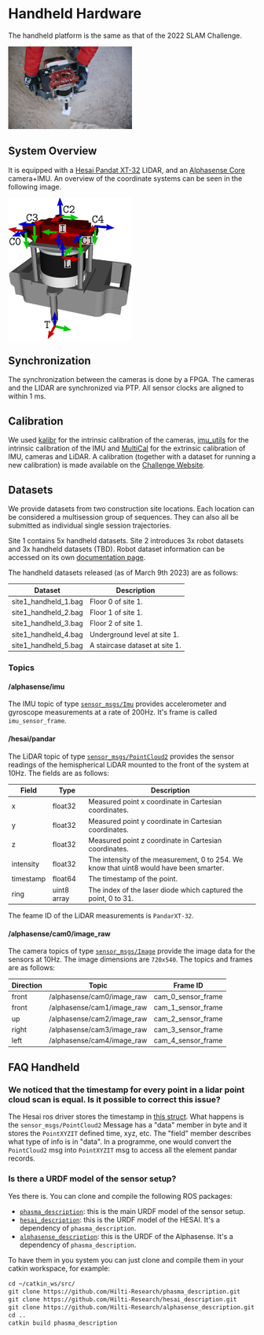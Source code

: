 # Handheld Hardware
The handheld platform is the same as that of the 2022 SLAM Challenge.

<img src="images/handheld/handheld.jpg" alt="Handheld device" height="50%" width="50%">

## System Overview
It is equipped with a [Hesai Pandat XT-32](http://www.oxts.com/wp-content/uploads/2021/01/Hesai-PandarXT_User_Manual.pdf) LIDAR, and an [Alphasense Core](https://github.com/sevensense-robotics/alphasense_core_manual) camera+IMU. 
An overview of the coordinate systems can be seen in the following image.

<img src="images/handheld/frames1.png" alt="Handheld Frames 1" height="50%" width="50%">


## Synchronization
The synchronization between the cameras is done by a FPGA. The cameras and the LIDAR are synchronized via PTP. All sensor clocks are aligned to within 1 ms.

## Calibration
We used [kalibr](https://github.com/ethz-asl/kalibr) for the intrinsic calibration of the cameras, [imu_utils](https://github.com/gaowenliang/imu_utils.git) for the intrinsic calibration of the IMU and [MultiCal](https://github.com/zhixy/multical) for the extrinsic calibration of IMU, cameras and LiDAR. A calibration (together with a dataset for running a new calibration) is made available on the [Challenge Website](https://hilti-challenge.com).

## Datasets
We provide datasets from two construction site locations. Each location can be considered a multisession group of sequences. They can also all be submitted as individual single session trajectories.

Site 1 contains 5x handheld datasets.
Site 2 introduces 3x robot datasets and 3x handheld datasets (TBD). Robot dataset information can be accessed on its own [documentation page](documentation/hardware/Robot.md). 

The handheld datasets released (as of March 9th 2023) are as follows:

| Dataset                  | Description                    |
|--------------------------|--------------------------------|
| site1_handheld_1.bag     | Floor 0 of site 1.             |
| site1_handheld_2.bag     | Floor 1 of site 1.             |
| site1_handheld_3.bag     | Floor 2 of site 1.             |
| site1_handheld_4.bag     | Underground level at site 1.   |
| site1_handheld_5.bag     | A staircase dataset at site 1. |

### Topics
#### /alphasense/imu
The IMU topic of type [`sensor_msgs/Imu`](http://docs.ros.org/en/noetic/api/sensor_msgs/html/msg/Imu.html) provides accelerometer and gyroscope measurements at a rate of 200Hz. It's frame is called `imu_sensor_frame`.

#### /hesai/pandar
The LiDAR topic of type [`sensor_msgs/PointCloud2`](http://docs.ros.org/en/melodic/api/sensor_msgs/html/msg/PointCloud2.html) provides the sensor readings of the hemispherical LiDAR mounted to the front of the system at 10Hz. The fields are as follows:

| Field     | Type         | Description                                                                             |
|-----------|--------------|-----------------------------------------------------------------------------------------|
| x         | float32      | Measured point x coordinate in Cartesian coordinates.                                   |
| y         | float32      | Measured point y coordinate in Cartesian coordinates.                                   |
| z         | float32      | Measured point z coordinate in Cartesian coordinates.                                   |
| intensity | float32      | The intensity of the measurement, 0 to 254. We know that uint8 would have been smarter. |
| timestamp | float64      | The timestamp of the point.                                                             |
| ring      | uint8 array  | The index of the laser diode which captured the point, 0 to 31.                         |

The feame ID of the LiDAR measurements is `PandarXT-32`.

#### /alphasense/cam0/image_raw
The camera topics of type [`sensor_msgs/Image`](http://docs.ros.org/en/noetic/api/sensor_msgs/html/msg/Image.html) provide the image data for the sensors at 10Hz. The image dimensions are `720x540`. The topics and frames are as follows:

| Direction | Topic                      | Frame ID           |
|-----------|----------------------------|--------------------|
| front     | /alphasense/cam0/image_raw | cam_0_sensor_frame |
| front     | /alphasense/cam1/image_raw | cam_1_sensor_frame |
| up        | /alphasense/cam2/image_raw | cam_2_sensor_frame |
| right     | /alphasense/cam3/image_raw | cam_3_sensor_frame |
| left      | /alphasense/cam4/image_raw | cam_4_sensor_frame |

## FAQ Handheld

### We noticed that the timestamp for every point in a lidar point cloud scan is equal. Is it possible to correct this issue?
The Hesai ros driver stores the timestamp in [this struct](https://github.com/HesaiTechnology/HesaiLidar_General_ROS/blob/master/src/HesaiLidar_General_SDK/src/PandarGeneralRaw/include/pandarGeneral/point_types.h). What happens is the `sensor_msgs/PointCloud2` Message has a "data" member in byte and it stores the `PointXYZIT` defined time, xyz, etc. The "field" member describes what type of info is in "data". In a programme, one would convert the `PointCloud2` msg into `PointXYZIT` msg to access all the element pandar records.

### Is there a URDF model of the sensor setup?
Yes there is. You can clone and compile the following ROS packages:
- [`phasma_description`](https://github.com/Hilti-Research/phasma_description.git): this is the main URDF model of the sensor setup.
- [`hesai_description`](https://github.com/Hilti-Research/hesai_description): this is the URDF model of the HESAI. It's a dependency of `phasma_description`.
- [`alphasense_description`](https://github.com/Hilti-Research/alphasense_description): this is the URDF of the Alphasense. It's a dependency of `phasma_description`.

To have them in you system you can just clone and compile them in your catkin workspace, for example:
```
cd ~/catkin_ws/src/
git clone https://github.com/Hilti-Research/phasma_description.git
git clone https://github.com/Hilti-Research/hesai_description.git
git clone https://github.com/Hilti-Research/alphasense_description.git
cd ..
catkin build phasma_description
```
